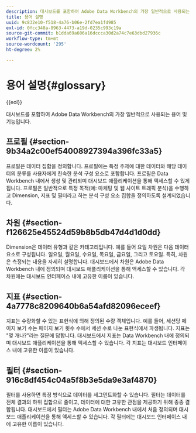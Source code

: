 ```yaml
---
description: 대시보드를 포함하여 Adobe Data Workbench의 가장 일반적으로 사용되는 용어 및 기능입니다.
title: 용어 설명
uuid: 9c832e10-f518-4a76-b06e-2fd7ea1fd985
exl-id: 0fcc348a-8963-4473-a19d-0235c993c19a
source-git-commit: b1dda69a606a16dccca30d2a74c7e63dbd27936c
workflow-type: tm+mt
source-wordcount: '295'
ht-degree: 2%

---
```


# 용어 설명{#glossary}

{{eol}}

대시보드를 포함하여 Adobe Data Workbench의 가장 일반적으로 사용되는 용어 및 기능입니다.

## 프로필 {#section-9b34a2c00ef54008927394a396fc33a5}

프로필은 데이터 집합을 정의합니다. 프로필에는 특정 주제에 대한 데이터와 해당 데이터의 분류를 사용자에게 친숙한 분석 구성 요소로 포함합니다. 프로필은 Data Workbench 내에서 생성 및 관리되며 대시보드 애플리케이션을 통해 액세스할 수 있게 됩니다. 프로필은 일반적으로 특정 목적(예: 마케팅 및 웹 사이트 트래픽 분석)을 수행하고 Dimension, 지표 및 필터라고 하는 분석 구성 요소 집합을 정의하도록 설계되었습니다.

## 차원 {#section-f126625e45524d59b8b5db47d4d1d0dd}

Dimension은 데이터 유형과 같은 카테고리입니다. 예를 들어 요일 차원은 다음 데이터 요소로 구성됩니다. 일요일, 월요일, 수요일, 목요일, 금요일, 그리고 토요일. 특히, 차원은 측정되는 내용을 자세히 설명합니다. 대시보드에서 차원은 Adobe Data Workbench 내에 정의되며 대시보드 애플리케이션을 통해 액세스할 수 있습니다. 각 차원에는 대시보드 인터페이스 내에 고유한 이름이 있습니다.

## 지표 {#section-4a7778c8209640b6a54afd82096eceef}

지표는 수량화할 수 있는 표현식에 의해 정의된 수량 객체입니다. 예를 들어, 세션당 페이지 보기 수는 페이지 보기 횟수 수에서 세션 수로 나눈 표현식에서 파생됩니다. 지표는 &quot;몇 개나?&quot;라는 질문에 답합니다. 대시보드에서 지표는 Data Workbench 내에 정의되며 대시보드 애플리케이션을 통해 액세스할 수 있습니다. 각 지표는 대시보드 인터페이스 내에 고유한 이름이 있습니다.

## 필터 {#section-916c8df454c04a5f8b3e5da9e3af4870}

필터를 사용하면 특정 방식으로 데이터를 세그먼트화할 수 있습니다. 필터는 데이터를 전체 결과의 하위 집합으로 줄이고, 데이터에 대한 고유한 관점을 제공하기 위해 종종 결합됩니다. 대시보드에서 필터는 Adobe Data Workbench 내에서 처음 정의되며 대시보드 애플리케이션을 통해 액세스할 수 있습니다. 각 필터에는 대시보드 인터페이스 내에 고유한 이름이 있습니다.
